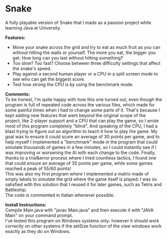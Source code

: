 # Snake
A fully playable version of Snake that I made as a passion project while learning Java at University. 


<b>Features:</b>
- Move your snake across the grid and try to eat as much fruit as you can without hitting the walls or yourself. The more you eat, the bigger you get. How long can you last without hitting something?
- Too slow? Too fast? Choose between three difficulty settings that affect the snake's speed.
- Play against a second human player or a CPU in a split screen mode to see who can get the biggest score.
- Test how strong the CPU is by using the benchmark mode.


<b>Comments:</b><br/>
To be honest, I'm quite happy with how this one turned out, even though the program is full of repeated code across the various files, which made for some painful times when I had to change some parts of it. That's because I kept adding new features that went beyond the original scope of the project, like 2-player support and a CPU that can play the game, so I wrote most of this program completely "blind". And speaking of the CPU, I had a blast trying to figure out an algorithm to teach it how to play the game. <be/>
My goal was to ensure it could score an average of 30 points per game, and to help myself I implemented a "benchmark" mode in the program that could simulate thousands of games in a few minutes, so I could instantly see if I was improving or worsening the AI with each change to the code. Finally, thanks to a trial&error process where I tried countless tactics, I found one that could ensure an average of 35 points per game, while some games reached a peak of 55/60 points! <br/>
This was also my first program where I implemented a matrix made of empty labels to simulate the grid where the game itself is played: I was so satisfied with this solution that I reused it for later games, such as Tetris and Battleship.<br/>
The code is commented in Italian whenever possible.


<b>Install Instructions:</b><br/>
Compile Main.java with "javac Main.java" and then execute it with "JAVA Main" on your command prompt.<br/>
I've tested this program on Windows systems only: however it should work correctly on other systems if the setSize function of the view windows work exactly as they do on Windows.
